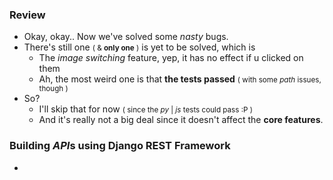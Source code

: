 ### Review
- Okay, okay.. Now we've solved some *nasty* bugs.
- There's still one <small>( & **only one** )</small> is yet to be solved, which is
    - The *image switching* feature, yep, it has no effect if u clicked on them
    - Ah, the most weird one is that **the tests passed** <small>( with some *path* issues, though )</small>
- So?
    - I'll skip that for now <small>( since the *py* | *js* tests could pass :P )</small>
    - And it's really not a big deal since it doesn't affect the **core features**.

### Building *API*s using **Django REST Framework**
- 